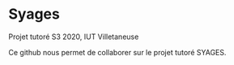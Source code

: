 # Syages

Projet tutoré S3 2020, IUT Villetaneuse

Ce github nous permet de collaborer sur le projet tutoré SYAGES.
